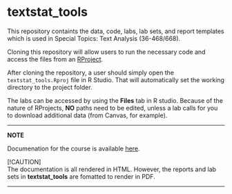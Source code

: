 # textstat_tools

This repository containts the data, code, labs, lab sets, and report templates which is used in Special Topics: Text Analysis (36-468/668).

Cloning this repository will allow users to run the necessary code and access the files from an [RProject](https://www.upgrad.com/blog/rstudio-projects-for-beginners/).

After cloning the repository, a user should simply open the `textstat_tools.Rproj` file in R Studio. That will automatically set the working directory to the project folder.

The labs can be accessed by using the **Files** tab in R studio. Because of the nature of RProjects, **NO** paths need to be edited, unless a lab calls for you to download additional data (from Canvas, for example).

---
**NOTE**

Documenation for the course is available [here](https://browndw.github.io/textstat_docs/).

[!CAUTION]  
The documentation is all rendered in HTML. However, the reports and lab sets in **textstat_tools** are fomatted to render in PDF.

---

